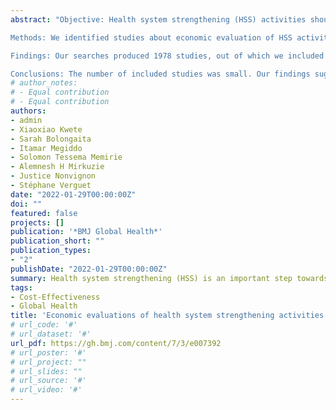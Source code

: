 ```yaml
---
abstract: "Objective: Health system strengthening (HSS) activities should accompany disease-targeting interventions in low/middle-income countries (LMICs). Economic evaluations provide information on how these types of investment might best be balanced but can be challenging. We conducted a systematic review to evaluate how researchers address these economic evaluation challenges.

Methods: We identified studies about economic evaluation of HSS activities in LMICs using a two-stage approach. First, we conducted a broad search to identify areas where economic evaluations of HSS activities were being conducted. Next, we selected specific interventions for more targeted literature review. We extracted study characteristics using the Consolidated Health Economic Evaluation Reporting Standards (CHEERS) checklist. Finally, we summarised authors’ modelling decisions using a framework that examines how models are developed to emphasise generalisability, precision, or realism.

Findings: Our searches produced 1978 studies, out of which we included 36. Most studies used data from prospective trials and calculated cost-effectiveness directly from these trial inputs, rather than using simulation methods. As a group, these studies primarily emphasised precision and realism over generalisability, meaning that their results were best suited to specific settings.

Conclusions: The number of included studies was small. Our findings suggest that most economic evaluations of HSS do not leverage methods like sensitivity analyses or inputs from literature review that would produce more generalisable (but potentially less precise) results. More research into how decision-makers would use economic evaluations to define the expansion path to strengthening health systems would allow for conceptualising impactful work on the economic value of HSS."
# author_notes:
# - Equal contribution
# - Equal contribution
authors:
- admin
- Xiaoxiao Kwete
- Sarah Bolongaita
- Itamar Megiddo
- Solomon Tessema Memirie
- Alemnesh H Mirkuzie
- Justice Nonvignon
- Stéphane Verguet
date: "2022-01-29T00:00:00Z"
doi: ""
featured: false
projects: []
publication: '*BMJ Global Health*'
publication_short: ""
publication_types:
- "2"
publishDate: "2022-01-29T00:00:00Z"
summary: Health system strengthening (HSS) is an important step towards increasing the capacity and quality of care in low-income and middle-income countries. Economic evaluation of HSS activities can inform decisions about how HSS should be balanced with investments in disease-targeting interventions but is challenging to perform. Our systematic review summarises and analyses the methodological choices that researchers have used to address the challenges of conducting economic evaluation on HSS activities.
tags:
- Cost-Effectiveness
- Global Health
title: 'Economic evaluations of health system strengthening activities in low-income and middle-income country settings: a methodological systematic review'
# url_code: '#'
# url_dataset: '#'
url_pdf: https://gh.bmj.com/content/7/3/e007392
# url_poster: '#'
# url_project: ""
# url_slides: ""
# url_source: '#'
# url_video: '#'
---
```


